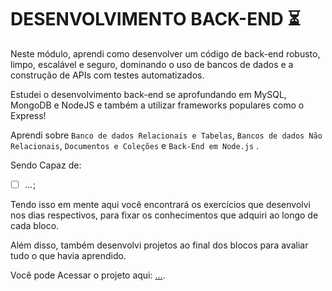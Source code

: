 # DESENVOLVIMENTO BACK-END :hourglass_flowing_sand:

Neste módulo, aprendi como desenvolver um código de back-end robusto, limpo, escalável e seguro, dominando o uso de bancos de dados e a construção de APIs com testes automatizados.

Estudei o desenvolvimento back-end se aprofundando em MySQL, MongoDB e NodeJS e também a utilizar frameworks populares como o Express!

Aprendi sobre `Banco de dados Relacionais e Tabelas`, `Bancos de dados Não Relacionais`, `Documentos e Coleções` e `Back-End em Node.js` .

Sendo Capaz de:

- [ ] _..._;

Tendo isso em mente aqui você encontrará os exercícios que desenvolvi nos dias respectivos,
para fixar os conhecimentos que adquiri ao longo de cada bloco. 

Além disso, também desenvolvi projetos ao final dos blocos para avaliar tudo o que havia aprendido.

Você pode Acessar o projeto aqui: [...](linkProjetoDoBloco).

